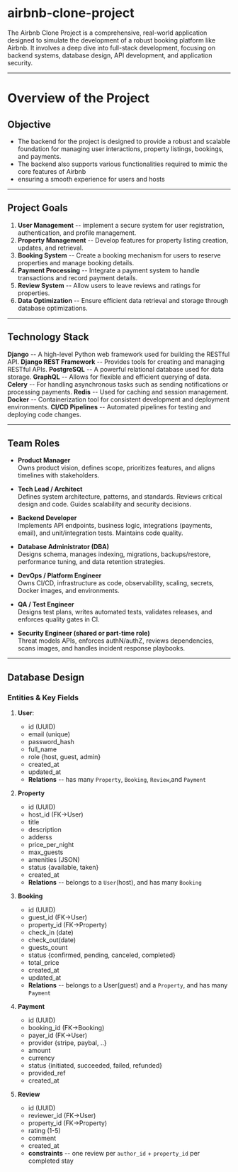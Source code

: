 # airbnb-clone-project
The Airbnb Clone Project is a comprehensive, real-world application designed to simulate the development of a robust booking platform like Airbnb. It involves a deep dive into full-stack development, focusing on backend systems, database design, API development, and application security.

---
# Overview of the Project

## Objective
- The backend for the project is designed to provide a robust and scalable foundation for managing user interactions, property listings, bookings, and payments.
- The backend also supports various functionalities required to mimic the core features of Airbnb
- ensuring a smooth experience for users and hosts

---

## Project Goals
1. **User Management** -- implement a secure system for user registration, authentication, and profile management.
2. **Property Management** -- Develop features for property listing creation, updates, and retrieval.
3. **Booking System** -- Create a booking mechanism for users to reserve properties and manage booking details.
4. **Payment Processing** -- Integrate a payment system to handle transactions and record payment details.
5. **Review System** -- Allow users to leave reviews and ratings for properties.
6. **Data Optimization** -- Ensure efficient data retrieval and storage through database optimizations.

---

## Technology Stack
**Django** -- A high-level Python web framework used for building the RESTful API.
**Django REST Framework** -- Provides tools for creating and managing RESTful APIs.
**PostgreSQL** -- A powerful relational database used for data storage.
**GraphQL** -- Allows for flexible and efficient querying of data.
**Celery** -- For handling asynchronous tasks such as sending notifications or processing payments.
**Redis** -- Used for caching and session management.
**Docker** -- Containerization tool for consistent development and deployment environments.
**CI/CD Pipelines** -- Automated pipelines for testing and deploying code changes.

---

## Team Roles
- **Product Manager**  
  Owns product vision, defines scope, prioritizes features, and aligns timelines with stakeholders.

- **Tech Lead / Architect**  
  Defines system architecture, patterns, and standards. Reviews critical design and code. Guides scalability and security decisions.

- **Backend Developer**  
  Implements API endpoints, business logic, integrations (payments, email), and unit/integration tests. Maintains code quality.

- **Database Administrator (DBA)**  
  Designs schema, manages indexing, migrations, backups/restore, performance tuning, and data retention strategies.

- **DevOps / Platform Engineer**  
  Owns CI/CD, infrastructure as code, observability, scaling, secrets, Docker images, and environments.

- **QA / Test Engineer**  
  Designs test plans, writes automated tests, validates releases, and enforces quality gates in CI.

- **Security Engineer (shared or part-time role)**  
  Threat models APIs, enforces authN/authZ, reviews dependencies, scans images, and handles incident response playbooks.

---

## Database Design
### Entities & Key Fields
1. **User**:
   - id (UUID)
   - email (unique)
   - password_hash
   - full_name
   - role {host, guest, admin}
   - created_at
   - updated_at
   - **Relations** -- has many `Property`, `Booking`, `Review`,and `Payment`

2. **Property**
   - id (UUID)
   - host_id (FK->User)
   - title
   - description
   - adderss
   - price_per_night
   - max_guests
   - amenities (JSON)
   - status {available, taken}
   - created_at
   - **Relations** -- belongs to a `User`(host), and has many `Booking`

3. **Booking**
   - id (UUID)
   - guest_id (FK->User)
   - property_id (FK->Property)
   - check_in (date)
   - check_out(date)
   - guests_count
   - status {confirmed, pending, canceled, completed}
   - total_price
   - created_at
   - updated_at
   - **Relations** -- belongs to a User(guest) and a `Property`, and has many `Payment`

4. **Payment**
   - id (UUID)
   - booking_id (FK->Booking)
   - payer_id (FK->User)
   - provider {stripe, paybal, ..}
   - amount
   - currency
   - status {initiated, succeeded, failed, refunded}
   - provided_ref
   - created_at

5. **Review**
   - id (UUID)
   - reviewer_id (FK->User)
   - property_id (FK->Property)
   - rating (1-5)
   - comment
   - created_at
   - **constraints** -- one review per `author_id` + `property_id` per completed stay
